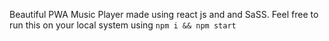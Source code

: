 Beautiful PWA Music Player made using react js and and SaSS. Feel free to run this on your local system using `npm i && npm start`
